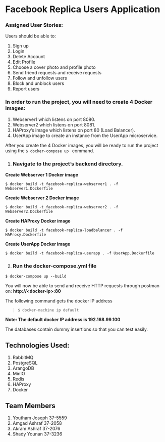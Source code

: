 #  Facebook Replica Users Application
### Assigned User Stories:
Users should be able to:
 1. Sign up
 2. Login
 3. Delete Account
 4. Edit Profile
 5. Choose a cover photo and profile photo
 6. Send friend requests and receive requests
 7. Follow and unfollow users
 8. Block and unblock users
 9. Report users 

### In order to run the project, you will need to create 4 Docker images:
1.  Webserver1 which listens on port 8080.
2.  Webserver2 which listens on port 8081.
3.  HAProxy’s image which listens on port 80 (Load Balancer).
4.  UserApp image to create an instance from the UserApp microservice.

After you create the 4 Docker images, you will be ready to run the project using the `$ docker-compose up ` command.

1.  ### **Navigate to the project’s backend directory.**

**Create Webserver 1 Docker image**

```$ docker build -t facebook-replica-webserver1 . -f Webserver1.Dockerfile```

**Create Webserver 2 Docker image**

```$ docker build -t facebook-replica-webserver2 . -f Webserver2.Dockerfile```

**Create HAProxy Docker image**

```$ docker build -t facebook-replica-loadbalancer . -f HAProxy.Dockerfile```

**Create UserApp Docker image**

```$ docker build -t facebook-replica-userapp . -f UserApp.Dockerfile```

2. ### **Run the docker-compose.yml file**

```$ docker-compose up --build```

You will now be able to send and receive HTTP requests through postman on:   **http://\<docker-ip\>:80**

The following command gets the docker IP address

> `$ docker-machine ip default`

**Note: The default docker IP address is 192.168.99.100**

The databases contain dummy insertions so that you can test easily.

## Technologies Used:
1. RabbitMQ
2. PostgreSQL
3. ArangoDB
4. MinIO
5. Redis
6. HAProxy
7. Docker

## Team Members

 1. Youtham Joseph 37-5559
 2. Amgad Ashraf 37-2058
 3. Akram Ashraf 37-2076
 4. Shady Younan 37-3236
